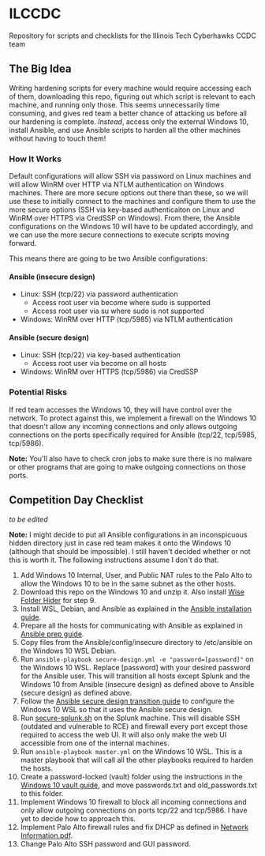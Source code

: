 # ILCCDC
Repository for scripts and checklists for the Illinois Tech Cyberhawks CCDC team

## The Big Idea
Writing hardening scripts for every machine would require accessing each of them, downloading this repo, figuring out which script is relevant to each machine, and running only those. This seems unnecessarily time consuming, and gives red team a better chance of attacking us before all our hardening is complete.
*Instead*, access only the external Windows 10, install Ansible, and use Ansible scripts to harden all the other machines without having to touch them!

### How It Works
Default configurations will allow SSH via password on Linux machines and will allow WinRM over HTTP via NTLM authentication on Windows machines. There are more secure options out there than these, so we will use these to initially connect to the machines and configure them to use the more secure options (SSH via key-based authenticaiton on Linux and WinRM over HTTPS via CredSSP on Windows). From there, the Ansible configurations on the Windows 10 will have to be updated accordingly, and we can use the more secure connections to execute scripts moving forward.

This means there are going to be two Ansible configurations:
#### Ansible (insecure design)
- Linux: SSH (tcp/22) via password authentication
  - Access root user via become where sudo is supported
  - Access root user via su where sudo is not supported
- Windows: WinRM over HTTP (tcp/5985) via NTLM authentication
#### Ansible (secure design)
- Linux: SSH (tcp/22) via key-based authentication
  - Access root user via become on all hosts
- Windows: WinRM over HTTPS (tcp/5986) via CredSSP

### Potential Risks
If red team accesses the Windows 10, they will have control over the network. To protect against this, we implement a firewall on the Windows 10 that doesn't allow any incoming connections and only allows outgoing connections on the ports specifically required for Ansible (tcp/22, tcp/5985, tcp/5986).

**Note:** You'll also have to check cron jobs to make sure there is no malware or other programs that are going to make outgoing connections on those ports.

## Competition Day Checklist
*to be edited*

**Note:** I might decide to put all Ansible configurations in an inconspicuous hidden directory just in case red team makes it onto the Windows 10 (although that should be impossible). I still haven't decided whether or not this is worth it. The following instructions assume I don't do that.
1. Add Windows 10 Internal, User, and Public NAT rules to the Palo Alto to allow the Windows 10 to be in the same subnet as the other hosts.
2. Download this repo on the Windows 10 and unzip it. Also install [Wise Folder Hider](https://www.wisecleaner.com/wise-folder-hider.html) for step 9.
3. Install WSL, Debian, and Ansible as explained in the [Ansible installation guide](Guides/Ansible%20Installation.md).
4. Prepare all the hosts for communicating with Ansible as explained in [Ansible prep guide](Guides/Ansible%20Preparation.md).
5. Copy files from the Ansible/config/insecure directory to /etc/ansible on the Windows 10 WSL Debian.
6. Run `ansible-playbook secure-design.yml -e "password=[password]"` on the Windows 10 WSL. Replace [password] with your desired password for the Ansible user. This will transition all hosts except Splunk and the Windows 10 from Ansible (insecure design) as defined above to Ansible (secure design) as defined above.
7. Follow the [Ansible secure design transition guide](Guides/Ansible%20Secure%20Design%20Transition.md) to configure the Windows 10 WSL so that it uses the Ansible secure design.
7. Run [secure-splunk.sh](Scripts/secure-splunk.sh) on the Splunk machine. This will disable SSH (outdated and vulnerable to RCE) and firewall every port except those required to access the web UI. It will also only make the web UI accessible from one of the internal machines.
8. Run `ansible-playbook master.yml` on the Windows 10 WSL. This is a master playbook that will call all the other playbooks required to harden the hosts.
9. Create a password-locked (vault) folder using the instructions in the [Windows 10 vault guide](Guides/Windows%2010%20Vault.md), and move passwords.txt and old_passwords.txt to this folder.
10. Implement Windows 10 firewall to block all incoming connections and only allow outgoing connections on ports tcp/22 and tcp/5986. I have yet to decide how to approach this.
11. Implement Palo Alto firewall rules and fix DHCP as defined in [Network Information.pdf](Network%20Information.pdf).
12. Change Palo Alto SSH password and GUI password.
